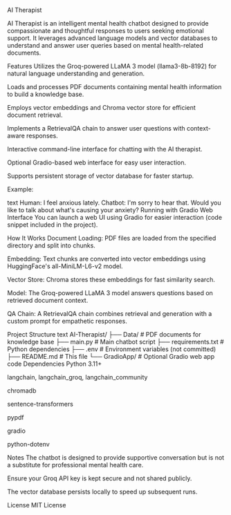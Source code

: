 AI Therapist

AI Therapist is an intelligent mental health chatbot designed to provide compassionate and thoughtful responses to users seeking emotional support. It leverages advanced language models and vector databases to understand and answer user queries based on mental health-related documents.

Features
Utilizes the Groq-powered LLaMA 3 model (llama3-8b-8192) for natural language understanding and generation.

Loads and processes PDF documents containing mental health information to build a knowledge base.

Employs vector embeddings and Chroma vector store for efficient document retrieval.

Implements a RetrievalQA chain to answer user questions with context-aware responses.

Interactive command-line interface for chatting with the AI therapist.

Optional Gradio-based web interface for easy user interaction.

Supports persistent storage of vector database for faster startup.

Example:

text
Human: I feel anxious lately.
Chatbot: I'm sorry to hear that. Would you like to talk about what's causing your anxiety?
Running with Gradio Web Interface
You can launch a web UI using Gradio for easier interaction (code snippet included in the project).

How It Works
Document Loading: PDF files are loaded from the specified directory and split into chunks.

Embedding: Text chunks are converted into vector embeddings using HuggingFace's all-MiniLM-L6-v2 model.

Vector Store: Chroma stores these embeddings for fast similarity search.

Model: The Groq-powered LLaMA 3 model answers questions based on retrieved document context.

QA Chain: A RetrievalQA chain combines retrieval and generation with a custom prompt for empathetic responses.

Project Structure
text
AI-Therapist/
├── Data/                   # PDF documents for knowledge base
├── main.py                 # Main chatbot script
├── requirements.txt        # Python dependencies
├── .env                    # Environment variables (not committed)
├── README.md               # This file
└── GradioApp/              # Optional Gradio web app code
Dependencies
Python 3.11+

langchain, langchain_groq, langchain_community

chromadb

sentence-transformers

pypdf

gradio

python-dotenv

Notes
The chatbot is designed to provide supportive conversation but is not a substitute for professional mental health care.

Ensure your Groq API key is kept secure and not shared publicly.

The vector database persists locally to speed up subsequent runs.

License
MIT License
